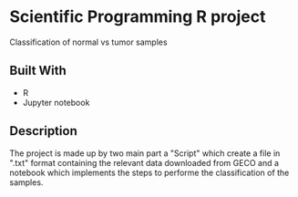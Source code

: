 #  Scientific Programming R project
Classification of normal vs tumor samples

## Built With
* R
* Jupyter notebook


## Description
The project is made up by two main part a "Script" which create a file in ".txt"
format containing the relevant data downloaded from GECO and a notebook which
implements the steps to performe the classification of the samples. 
